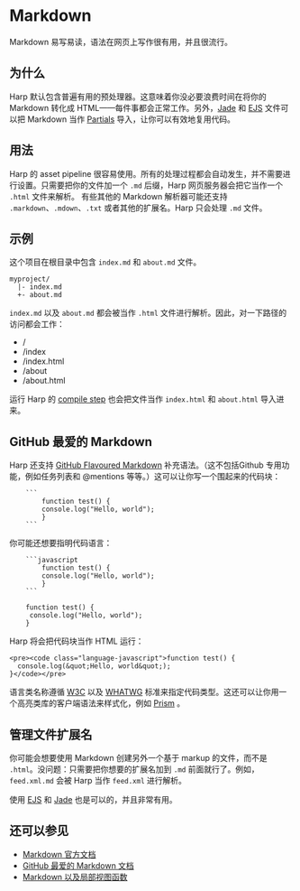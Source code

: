 # Markdown

Markdown 易写易读，语法在网页上写作很有用，并且很流行。

## 为什么

Harp 默认包含普遍有用的预处理器。这意味着你没必要浪费时间在将你的 Markdown 转化成 HTML——每件事都会正常工作。另外，[Jade](http://harpjs.com/docs/development/jade) 和 [EJS](http://harpjs.com/docs/development/ejs) 文件可以把 Markdown 当作 [Partials](http://harpjs.com/docs/development/partial#markdown) 导入，让你可以有效地复用代码。

## 用法

Harp 的 asset pipeline 很容易使用。所有的处理过程都会自动发生，并不需要进行设置。只需要把你的文件加一个 `.md` 后缀，Harp 网页服务器会把它当作一个 `.html` 文件来解析。
有些其他的 Markdown 解析器可能还支持 `.markdown`、`.mdown`、`.txt` 或者其他的扩展名。Harp 只会处理 `.md` 文件。

## 示例

这个项目在根目录中包含 `index.md` 和 `about.md` 文件。

``` 
myproject/
  |- index.md
  +- about.md
```

`index.md` 以及 `about.md` 都会被当作 `.html` 文件进行解析。因此，对一下路径的访问都会工作：

- /
- /index
- /index.html
- /about 
- /about.html

运行 Harp 的 [compile step](http://harpjs.com/docs/environment/compile) 也会把文件当作 `index.html` 和 `about.html` 导入进来。

## GitHub 最爱的 Markdown

Harp 还支持 [GitHub Flavoured Markdown](https://help.github.com/articles/github-flavored-markdown) 补充语法。（这不包括Github 专用功能，例如任务列表和 @mentions 等等。）这可以让你写一个围起来的代码块：

``` 
	``` 
		function test() {
  		console.log("Hello, world");
		}
	``` 
```

你可能还想要指明代码语言：

``` 
	```javascript
		function test() {
  		console.log("Hello, world");
		}
	```
```

``` 
	function test() {
 	 console.log("Hello, world");
	}
```

Harp 将会把代码块当作 HTML 运行：

``` 
<pre><code class="language-javascript">function test() {
  console.log(&quot;Hello, world&quot;);
}</code></pre>
```

语言类名称遵循 [W3C](http://www.w3.org/TR/html5/text-level-semantics.html#the-code-element) 以及 [WHATWG](http://www.whatwg.org/specs/web-apps/current-work/multipage/text-level-semantics.html#the-code-element) 标准来指定代码类型。这还可以让你用一个高亮类库的客户端语法来样式化，例如 [Prism](http://prismjs.com/) 。

## 管理文件扩展名

你可能会想要使用 Markdown 创建另外一个基于 markup 的文件，而不是 `.html`。没问题：只需要把你想要的扩展名加到 `.md` 前面就行了。例如，`feed.xml.md` 会被 Harp 当作 `feed.xml` 进行解析。

使用 [EJS](http://harpjs.com/docs/development/els) 和 [Jade](http://harpjs.com/docs/development/jade) 也是可以的，并且非常有用。

## 还可以参见

- [Markdown 官方文档](http://daringfireball.net/projects/markdown/)
- [GitHub 最爱的 Markdown 文档](https://help.github.com/articles/github-flavored-markdown)
- [Markdown 以及局部视图函数](http://harpjs.com/docs/development/partial#markdown)